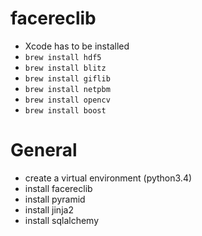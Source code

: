 # facereclib
* Xcode has to be installed
* `brew install hdf5`
* `brew install blitz`
* `brew install giflib`
* `brew install netpbm`
* `brew install opencv`
* `brew install boost`

# General
* create a virtual environment (python3.4)
* install facereclib
* install pyramid
* install jinja2
* install sqlalchemy